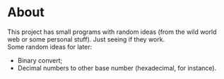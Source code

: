 # About

This project has small programs with random ideas (from the wild world web or some personal stuff). Just seeing if they work.  
Some random ideas for later:

- Binary convert;
- Decimal numbers to other base number (hexadecimal, for instance).
